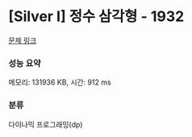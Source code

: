 # [Silver I] 정수 삼각형 - 1932 

[문제 링크](https://www.acmicpc.net/problem/1932) 

### 성능 요약

메모리: 131936 KB, 시간: 912 ms

### 분류

다이나믹 프로그래밍(dp)

